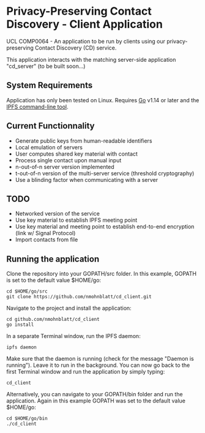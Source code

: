 # Privacy-Preserving Contact Discovery - Client Application
UCL COMP0064 - An application to be run by clients using our privacy-preserving Contact Discovery (CD) service.

This application interacts with the matching server-side application "cd_server" (to be built soon...)

## System Requirements
Application has only been tested on Linux. Requires [Go](https://golang.org) v1.14 or later and the [IPFS command-line tool](https://ipfs.io/#install).

## Current Functionnality
- Generate public keys from human-readable identifiers
- Local emulation of servers
- User computes shared key material with contact
- Process single contact upon manual input
- n-out-of-n server version implemented
- t-out-of-n version of the multi-server service (threshold cryptography)
- Use a blinding factor when communicating with a server

## TODO
- Networked version of the service
- Use key material to establish IPFS meeting point
- Use key material and meeting point to establish end-to-end encryption (link w/ Signal Protocol)
- Import contacts from file

## Running the application

Clone the repository into your GOPATH/src folder. In this example, GOPATH is set to the default value $HOME/go:

    cd $HOME/go/src
    git clone https://github.com/nmohnblatt/cd_client.git

Navigate to the project and install the application:

    cd github.com/nmohnblatt/cd_client
    go install

In a separate Terminal window, run the IPFS daemon:

    ipfs daemon

Make sure that the daemon is running (check for the message "Daemon is running"). Leave it to run in the background. You can now go back to the first Terminal window and run the application by simply typing:

    cd_client

Alternatively, you can navigate to your GOPATH/bin folder and run the application. Again in this example GOPATH was set to the default value $HOME/go:

    cd $HOME/go/bin
    ./cd_client